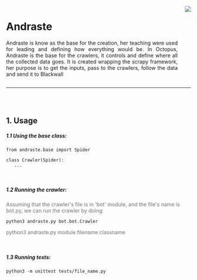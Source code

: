 <div style="display: flex; justify-content:space-between; max-height: 300px;">
    <div>
        <h1>Andraste</h1>
        <p style="margin-right: 20px;text-align: justify">Andraste is know as the base for the creation, her teaching were used for leading and defining how everything would be. In Octopus, Andraste is the base for the crawlers, it controls and define where all the collected data goes. It is created wrapping the scrapy framework, her purpose is to get the inputs, pass to the crawlers, follow the data and send it to Blackwall</p>
    </div>
    <img style="max-width: 200px; max-height: 270px" src="https://i.pinimg.com/originals/cb/38/8a/cb388adbbb7ed5b190e06903491b82ed.jpg">
</div>

<hr>
<br><br>

##  1. Usage
##### 1.1 Using the base class:<br>
```
from andraste.base import Spider

class Crawler(Spider):
   ...  
```
<br>


##### 1.2 Running the crawler:<br>
<p style="opacity: 0.6">Assuming that the crawler's file is in 'bot' module, and the file's name is bot.py, we can run the crawler by doing:<p>

```
python3 andraste.py bot.bot.Crawler
```
<p style="opacity: 0.6">python3 andraste.py module.filename.classname<p>

<br>

##### 1.3 Running tests:<br>
```
python3 -m unittest tests/file_name.py
```